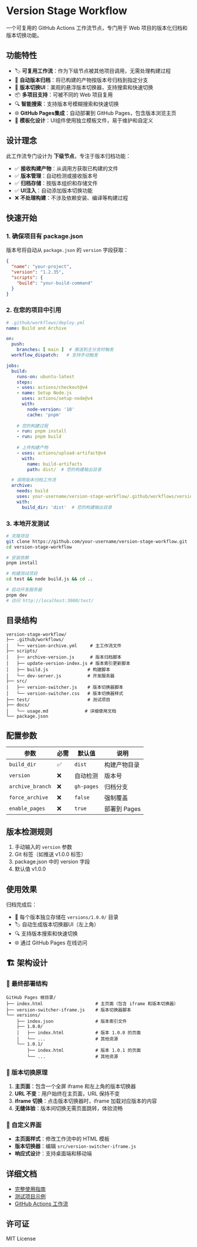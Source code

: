 # Version Stage Workflow

一个可复用的 GitHub Actions 工作流节点，专门用于 Web 项目的版本化归档和版本切换功能。

## 功能特性

- 🏷️ **可复用工作流**：作为下级节点被其他项目调用，无需处理构建过程
- 🚀 **自动版本归档**：将已构建的产物按版本号归档到指定分支
- 🔄 **版本切换UI**：美观的悬浮版本切换器，支持搜索和快速切换
- 📦 **多项目支持**：可被不同的 Web 项目复用
- 🔍 **智能搜索**：支持版本号模糊搜索和快速切换
- 🌐 **GitHub Pages集成**：自动部署到 GitHub Pages，包含版本浏览主页
- 🎨 **模板化设计**：UI组件使用独立模板文件，易于维护和自定义

## 设计理念

此工作流专门设计为 **下级节点**，专注于版本归档功能：

- ✅ **接收构建产物**：从调用方获取已构建的文件
- ✅ **版本管理**：自动检测或接收版本号
- ✅ **归档存储**：按版本组织和存储文件
- ✅ **UI注入**：自动添加版本切换功能
- ❌ **不处理构建**：不涉及依赖安装、编译等构建过程

## 快速开始

### 1. 确保项目有 package.json

版本号将自动从 `package.json` 的 `version` 字段获取：

```json
{
  "name": "your-project",
  "version": "1.2.35",
  "scripts": {
    "build": "your-build-command"
  }
}
```

### 2. 在您的项目中引用

```yaml
# .github/workflows/deploy.yml
name: Build and Archive

on:
  push:
    branches: [ main ]  # 推送到主分支时触发
  workflow_dispatch:   # 支持手动触发

jobs:
  build:
    runs-on: ubuntu-latest
    steps:
    - uses: actions/checkout@v4
    - name: Setup Node.js
      uses: actions/setup-node@v4
      with:
        node-version: '18'
        cache: 'pnpm'
    
    # 您的构建过程
    - run: pnpm install
    - run: pnpm build
    
    # 上传构建产物
    - uses: actions/upload-artifact@v4
      with:
        name: build-artifacts
        path: dist/  # 您的构建输出目录

  # 调用版本归档工作流
  archive:
    needs: build
    uses: your-username/version-stage-workflow/.github/workflows/version-archive.yml@main
    with:
      build_dir: 'dist'  # 您的构建输出目录
```

### 3. 本地开发测试

```bash
# 克隆项目
git clone https://github.com/your-username/version-stage-workflow.git
cd version-stage-workflow

# 安装依赖
pnpm install

# 构建测试项目
cd test && node build.js && cd ..

# 启动开发服务器
pnpm dev
# 访问 http://localhost:3000/test/
```

## 目录结构

```
version-stage-workflow/
├── .github/workflows/
│   └── version-archive.yml     # 主工作流文件
├── scripts/
│   ├── archive-version.js      # 版本归档脚本
│   ├── update-version-index.js # 版本索引更新脚本
│   ├── build.js               # 构建脚本
│   └── dev-server.js          # 开发服务器
├── src/
│   ├── version-switcher.js    # 版本切换器脚本
│   └── version-switcher.css   # 版本切换器样式
├── test/                      # 测试项目
├── docs/
│   └── usage.md              # 详细使用文档
└── package.json
```

## 配置参数

| 参数 | 必需 | 默认值 | 说明 |
|------|------|--------|------|
| `build_dir` | ✅ | `dist` | 构建产物目录 |
| `version` | ❌ | 自动检测 | 版本号 |
| `archive_branch` | ❌ | `gh-pages` | 归档分支 |
| `force_archive` | ❌ | `false` | 强制覆盖 |
| `enable_pages` | ❌ | `true` | 部署到 Pages |

## 版本检测规则

1. 手动输入的 `version` 参数
2. Git 标签（如推送 v1.0.0 标签）
3. package.json 中的 version 字段
4. 默认值 v1.0.0

## 使用效果

归档完成后：
- 📁 每个版本独立存储在 `versions/1.0.0/` 目录
- 🏷️ 自动生成版本切换器UI（左上角）
- 🔍 支持版本搜索和快速切换
- 🌐 通过 GitHub Pages 在线访问

## 🏗️ 架构设计

### 📂 最终部署结构

```
GitHub Pages 根目录/
├── index.html                    # 主页面（包含 iframe 和版本切换器）
├── version-switcher-iframe.js    # 版本切换器脚本
└── versions/
    ├── index.json                # 版本索引文件
    ├── 1.0.0/
    │   ├── index.html            # 版本 1.0.0 的页面
    │   └── ...                   # 其他资源
    └── 1.0.1/
        ├── index.html            # 版本 1.0.1 的页面
        └── ...                   # 其他资源
```

### 🔄 版本切换原理

1. **主页面**：包含一个全屏 iframe 和左上角的版本切换器
2. **URL 不变**：用户始终在主页面，URL 保持不变
3. **iframe 切换**：点击版本切换器时，iframe 加载对应版本的内容
4. **无缝体验**：版本间切换无需页面跳转，体验流畅

### 🎨 自定义界面

- **主页面样式**：修改工作流中的 HTML 模板
- **版本切换器**：编辑 `src/version-switcher-iframe.js`
- **响应式设计**：支持桌面端和移动端

## 详细文档

- [完整使用指南](docs/usage.md)
- [测试项目示例](test/)
- [GitHub Actions 工作流](.github/workflows/version-archive.yml)

## 许可证

MIT License

